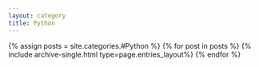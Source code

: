 ```yaml
---
layout: category
title: Python
---
```

{% assign posts = site.categories.#Python %}
{% for post in posts %} {% include archive-single.html type=page.entries_layout%} {% endfor %}